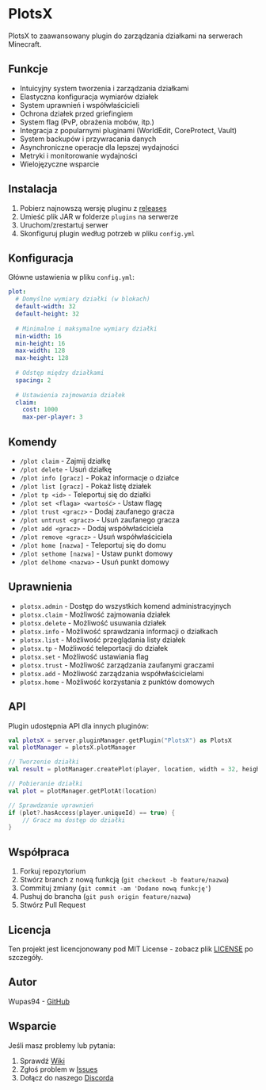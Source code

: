 # PlotsX

PlotsX to zaawansowany plugin do zarządzania działkami na serwerach Minecraft.

## Funkcje

- Intuicyjny system tworzenia i zarządzania działkami
- Elastyczna konfiguracja wymiarów działek
- System uprawnień i współwłaścicieli
- Ochrona działek przed griefingiem
- System flag (PvP, obrażenia mobów, itp.)
- Integracja z popularnymi pluginami (WorldEdit, CoreProtect, Vault)
- System backupów i przywracania danych
- Asynchroniczne operacje dla lepszej wydajności
- Metryki i monitorowanie wydajności
- Wielojęzyczne wsparcie

## Instalacja

1. Pobierz najnowszą wersję pluginu z [releases](https://github.com/wupas94/plotsx/releases)
2. Umieść plik JAR w folderze `plugins` na serwerze
3. Uruchom/zrestartuj serwer
4. Skonfiguruj plugin według potrzeb w pliku `config.yml`

## Konfiguracja

Główne ustawienia w pliku `config.yml`:

```yaml
plot:
  # Domyślne wymiary działki (w blokach)
  default-width: 32
  default-height: 32
  
  # Minimalne i maksymalne wymiary działki
  min-width: 16
  min-height: 16
  max-width: 128
  max-height: 128
  
  # Odstęp między działkami
  spacing: 2
  
  # Ustawienia zajmowania działek
  claim:
    cost: 1000
    max-per-player: 3
```

## Komendy

- `/plot claim` - Zajmij działkę
- `/plot delete` - Usuń działkę
- `/plot info [gracz]` - Pokaż informacje o działce
- `/plot list [gracz]` - Pokaż listę działek
- `/plot tp <id>` - Teleportuj się do działki
- `/plot set <flaga> <wartość>` - Ustaw flagę
- `/plot trust <gracz>` - Dodaj zaufanego gracza
- `/plot untrust <gracz>` - Usuń zaufanego gracza
- `/plot add <gracz>` - Dodaj współwłaściciela
- `/plot remove <gracz>` - Usuń współwłaściciela
- `/plot home [nazwa]` - Teleportuj się do domu
- `/plot sethome [nazwa]` - Ustaw punkt domowy
- `/plot delhome <nazwa>` - Usuń punkt domowy

## Uprawnienia

- `plotsx.admin` - Dostęp do wszystkich komend administracyjnych
- `plotsx.claim` - Możliwość zajmowania działek
- `plotsx.delete` - Możliwość usuwania działek
- `plotsx.info` - Możliwość sprawdzania informacji o działkach
- `plotsx.list` - Możliwość przeglądania listy działek
- `plotsx.tp` - Możliwość teleportacji do działek
- `plotsx.set` - Możliwość ustawiania flag
- `plotsx.trust` - Możliwość zarządzania zaufanymi graczami
- `plotsx.add` - Możliwość zarządzania współwłaścicielami
- `plotsx.home` - Możliwość korzystania z punktów domowych

## API

Plugin udostępnia API dla innych pluginów:

```kotlin
val plotsX = server.pluginManager.getPlugin("PlotsX") as PlotsX
val plotManager = plotsX.plotManager

// Tworzenie działki
val result = plotManager.createPlot(player, location, width = 32, height = 32)

// Pobieranie działki
val plot = plotManager.getPlotAt(location)

// Sprawdzanie uprawnień
if (plot?.hasAccess(player.uniqueId) == true) {
    // Gracz ma dostęp do działki
}
```

## Współpraca

1. Forkuj repozytorium
2. Stwórz branch z nową funkcją (`git checkout -b feature/nazwa`)
3. Commituj zmiany (`git commit -am 'Dodano nową funkcję'`)
4. Pushuj do brancha (`git push origin feature/nazwa`)
5. Stwórz Pull Request

## Licencja

Ten projekt jest licencjonowany pod MIT License - zobacz plik [LICENSE](LICENSE) po szczegóły.

## Autor

Wupas94 - [GitHub](https://github.com/wupas94)

## Wsparcie

Jeśli masz problemy lub pytania:

1. Sprawdź [Wiki](https://github.com/wupas94/plotsx/wiki)
2. Zgłoś problem w [Issues](https://github.com/wupas94/plotsx/issues)
3. Dołącz do naszego [Discorda](https://discord.gg/plotsx) 
